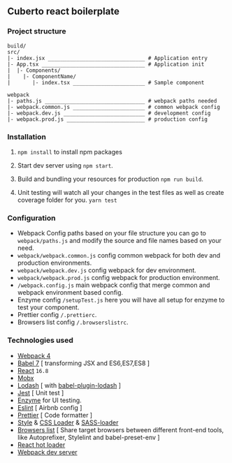 ## Cuberto react boilerplate

### Project structure

````
build/
src/
|- index.jsx _______________________________ # Application entry 
|- App.tsx _________________________________ # Application init
|  |- Components/
|    |- ComponentName/ 
|       |- index.tsx _______________________ # Sample component

webpack
|- paths.js ________________________________ # webpack paths needed
|- webpack.common.js _______________________ # common webpack config
|- webpack.dev.js __________________________ # development config
|- webpack.prod.js _________________________ # production config      
````


### Installation

1. `npm install` to install npm packages

2. Start dev server using `npm start`.

3. Build and bundling your resources for production `npm run build`.

4. Unit testing will watch all your changes in the test files as well as create coverage folder for you. 
`yarn test`


### Configuration

* Webpack Config paths based on your file structure you can go to `webpack/paths.js` and modify the source and file names based on your need.
* `webpack/webpack.common.js` config common webpack for both dev and production environments.
* `webpack/webpack.dev.js` config webpack for dev environment.
* `webpack/webpack.prod.js` config webpack for production environment.
* `/webpack.config.js` main webpack config that merge common and webpack environment based config.
* Enzyme config `/setupTest.js` here you will have all setup for enzyme to test your component.
* Prettier config `/.prettierc`.
* Browsers list config `/.browserslistrc`.


### Technologies used

* [Webpack 4](https://github.com/webpack/webpack) 
* [Babel 7](https://github.com/babel/babel) [ transforming JSX and ES6,ES7,ES8 ]
* [React](https://github.com/facebook/react) `16.8`
* [Mobx](https://github.com/mobxjs/mobx)
* [Lodash](https://github.com/lodash/lodash) [ with [babel-plugin-lodash](https://github.com/lodash/babel-plugin-lodash) ]
* [Jest](https://github.com/facebook/jest) [ Unit test ]
* [Enzyme](http://airbnb.io/enzyme/) for UI testing.
* [Eslint](https://github.com/eslint/eslint/) [ Airbnb config ]
* [Prettier](https://github.com/prettier/prettier) [ Code formatter ]
* [Style](https://github.com/webpack-contrib/style-loader) & [CSS Loader](https://github.com/webpack-contrib/css-loader) & [SASS-loader](https://github.com/webpack-contrib/sass-loader)
* [Browsers list](https://github.com/browserslist/browserslist) [ Share target browsers between different front-end tools, like Autoprefixer, Stylelint and babel-preset-env ]
* [React hot loader](https://github.com/gaearon/react-hot-loader)
* [Webpack dev server](https://github.com/webpack/webpack-dev-server) 
